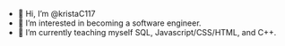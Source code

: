 - 👋 Hi, I’m @kristaC117
- 👀 I’m interested in becoming a software engineer.
- 🌱 I’m currently teaching myself SQL, Javascript/CSS/HTML, and C++.

<!---
kristaC117/kristaC117 is a ✨ special ✨ repository because its `README.md` (this file) appears on your GitHub profile.
You can click the Preview link to take a look at your changes.
--->
